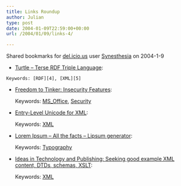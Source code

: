 ```yaml
---
title: Links Roundup
author: Julian
type: post
date: 2004-01-09T22:59:00+00:00
url: /2004/01/09/links-4/

---
```

Shared bookmarks for [del.icio.us][1] user  [Synesthesia][2] on 2004-1-9

  *  [Turtle &#8211; Terse RDF Triple Language][3]:
   
    Keywords: [RDF][4], [XML][5]
  * [Freedom to Tinker: Insecurity Features][6]:
   
    Keywords: [MS_Office][7], [Security][8]
  * [Entry-Level Unicode for XML][9]:
   
    Keywords: [XML][5]
  * [Lorem Ipsum &#8211; All the facts &#8211; Lipsum generator][10]:
   
    Keywords: [Typography][11]
  * [Ideas in Technology and Publishing: Seeking good example XML content, DTDs, schemas, XSLT][12]:
   
    Keywords: [XML][5]

 [1]: http://del.icio.us/
 [2]: http://del.icio.us/synesthesia
 [3]: http://internetalchemy.org/2004/01/turtle.html "http://internetalchemy.org/2004/01/turtle.html"
 [4]: http://del.icio.us/synesthesia/RDF
 [5]: http://del.icio.us/synesthesia/XML
 [6]: http://www.freedom-to-tinker.com/archives/000496.html "http://www.freedom-to-tinker.com/archives/000496.html"
 [7]: http://del.icio.us/synesthesia/MS_Office
 [8]: http://del.icio.us/synesthesia/Security
 [9]: http://www.hackcraft.net/xmlUnicode/ "http://www.hackcraft.net/xmlUnicode/"
 [10]: http://www.lipsum.com/ "http://www.lipsum.com/"
 [11]: http://del.icio.us/synesthesia/Typography
 [12]: http://www.nmpub.com/blog/archives/000054.html "http://www.nmpub.com/blog/archives/000054.html"